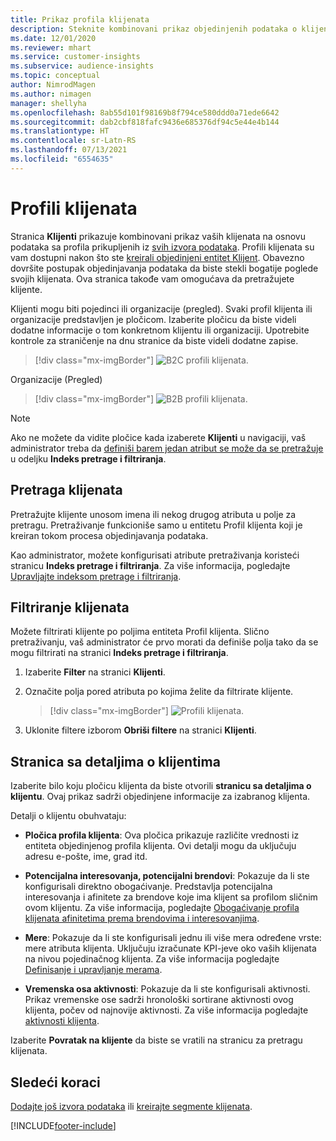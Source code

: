 ```yaml
---
title: Prikaz profila klijenata
description: Steknite kombinovani prikaz objedinjenih podataka o klijentima.
ms.date: 12/01/2020
ms.reviewer: mhart
ms.service: customer-insights
ms.subservice: audience-insights
ms.topic: conceptual
author: NimrodMagen
ms.author: nimagen
manager: shellyha
ms.openlocfilehash: 8ab55d101f98169b8f794ce580ddd0a71ede6642
ms.sourcegitcommit: dab2cbf818fafc9436e685376df94c5e44e4b144
ms.translationtype: HT
ms.contentlocale: sr-Latn-RS
ms.lasthandoff: 07/13/2021
ms.locfileid: "6554635"
---
```

# <a name="customer-profiles"></a>Profili klijenata

Stranica **Klijenti** prikazuje kombinovani prikaz vaših klijenata na osnovu podataka sa profila prikupljenih iz [svih izvora podataka](data-sources.md). Profili klijenata su vam dostupni nakon što ste [kreirali objedinjeni entitet Klijent](data-unification.md). Obavezno dovršite postupak objedinjavanja podataka da biste stekli bogatije poglede svojih klijenata. Ova stranica takođe vam omogućava da pretražujete klijente.

Klijenti mogu biti pojedinci ili organizacije (pregled). Svaki profil klijenta ili organizacije predstavljen je pločicom. Izaberite pločicu da biste videli dodatne informacije o tom konkretnom klijentu ili organizaciji. Upotrebite kontrole za straničenje na dnu stranice da biste videli dodatne zapise.

> [!div class="mx-imgBorder"] 
> ![B2C profili klijenata.](media/profiles-customers.png "B2C profili klijenata")

Organizacije (Pregled)
> [!div class="mx-imgBorder"] 
> ![B2B profili klijenata.](media/profile-customers-b2b.png "B2B profili klijenata")

> [!NOTE]
> Ako ne možete da vidite pločice kada izaberete **Klijenti** u navigaciji, vaš administrator treba da [definiši barem jedan atribut se može da se pretražuje](search-filter-index.md) u odeljku **Indeks pretrage i filtriranja**.

## <a name="search-for-customers"></a>Pretraga klijenata

Pretražujte klijente unosom imena ili nekog drugog atributa u polje za pretragu. Pretraživanje funkcioniše samo u entitetu Profil klijenta koji je kreiran tokom procesa objedinjavanja podataka.

Kao administrator, možete konfigurisati atribute pretraživanja koristeći stranicu **Indeks pretrage i filtriranja**. Za više informacija, pogledajte [Upravljajte indeksom pretrage i filtriranja](search-filter-index.md).

## <a name="filter-customers"></a>Filtriranje klijenata

Možete filtrirati klijente po poljima entiteta Profil klijenta. Slično pretraživanju, vaš administrator će prvo morati da definiše polja tako da se mogu filtrirati na stranici **Indeks pretrage i filtriranja**.

1. Izaberite **Filter** na stranici **Klijenti**.

2. Označite polja pored atributa po kojima želite da filtrirate klijente.

   > [!div class="mx-imgBorder"] 
   > ![Profili klijenata.](media/profiles-customers3.png "Profili klijenata")

3. Uklonite filtere izborom **Obriši filtere** na stranici **Klijenti**.

##  <a name="customer-details-page"></a>Stranica sa detaljima o klijentima

Izaberite bilo koju pločicu klijenta da biste otvorili **stranicu sa detaljima o klijentu**. Ovaj prikaz sadrži objedinjene informacije za izabranog klijenta.

Detalji o klijentu obuhvataju:

-   **Pločica profila klijenta**: Ova pločica prikazuje različite vrednosti iz entiteta objedinjenog profila klijenta. Ovi detalji mogu da uključuju adresu e-pošte, ime, grad itd. 

-   **Potencijalna interesovanja, potencijalni brendovi**: Pokazuje da li ste konfigurisali direktno obogaćivanje. Predstavlja potencijalna interesovanja i afinitete za brendove koje ima klijent sa profilom sličnim ovom klijentu. Za više informacija, pogledajte [Obogaćivanje profila klijenata afinitetima prema brendovima i interesovanjima](enrichment-microsoft.md).

-   **Mere**: Pokazuje da li ste konfigurisali jednu ili više mera određene vrste: mere atributa klijenta. Uključuju izračunate KPI-jeve oko vaših klijenata na nivou pojedinačnog klijenta. Za više informacija pogledajte [Definisanje i upravljanje merama](measures.md).

-   **Vremenska osa aktivnosti**: Pokazuje da li ste konfigurisali aktivnosti. Prikaz vremenske ose sadrži hronološki sortirane aktivnosti ovog klijenta, počev od najnovije aktivnosti. Za više informacija pogledajte [aktivnosti klijenta](activities.md).

Izaberite **Povratak na klijente** da biste se vratili na stranicu za pretragu klijenata.

## <a name="next-steps"></a>Sledeći koraci

[Dodajte još izvora podataka](data-sources.md) ili [kreirajte segmente klijenata](segments.md).


[!INCLUDE[footer-include](../includes/footer-banner.md)]
